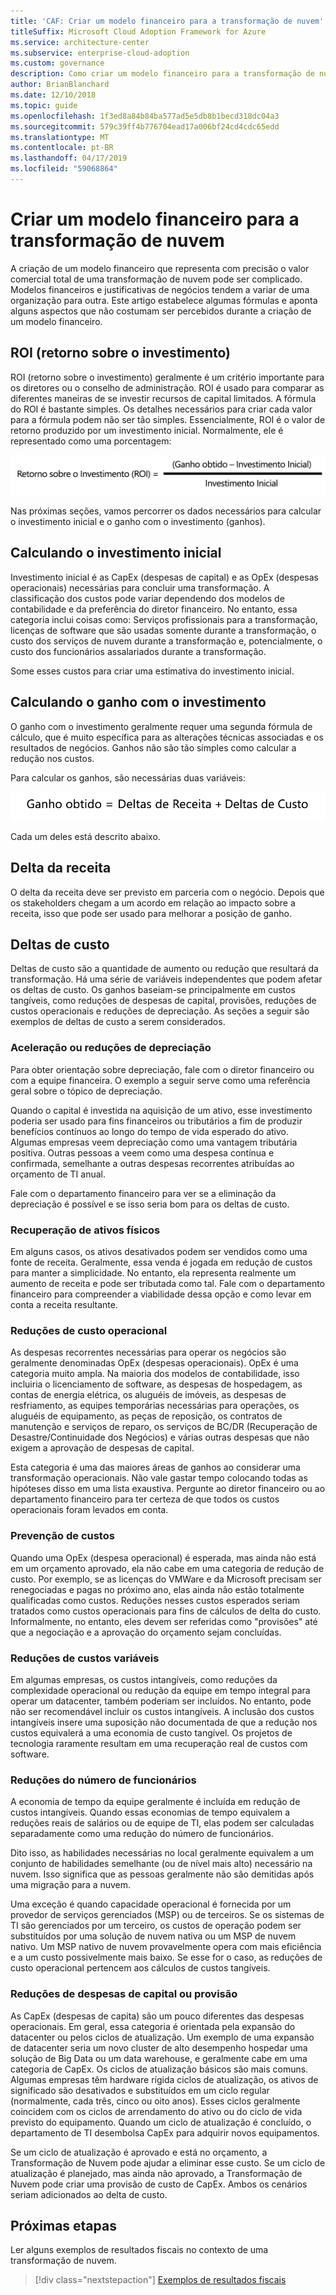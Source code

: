 ```yaml
---
title: 'CAF: Criar um modelo financeiro para a transformação de nuvem'
titleSuffix: Microsoft Cloud Adoption Framework for Azure
ms.service: architecture-center
ms.subservice: enterprise-cloud-adoption
ms.custom: governance
description: Como criar um modelo financeiro para a transformação de nuvem.
author: BrianBlanchard
ms.date: 12/10/2018
ms.topic: guide
ms.openlocfilehash: 1f3ed8a84b84ba577ad5e5db8b1becd318dc04a3
ms.sourcegitcommit: 579c39ff4b776704ead17a006bf24cd4cdc65edd
ms.translationtype: MT
ms.contentlocale: pt-BR
ms.lasthandoff: 04/17/2019
ms.locfileid: "59068864"
---
```

# <a name="create-a-financial-model-for-cloud-transformation"></a>Criar um modelo financeiro para a transformação de nuvem

A criação de um modelo financeiro que representa com precisão o valor comercial total de uma transformação de nuvem pode ser complicado. Modelos financeiros e justificativas de negócios tendem a variar de uma organização para outra. Este artigo estabelece algumas fórmulas e aponta alguns aspectos que não costumam ser percebidos durante a criação de um modelo financeiro.

## <a name="return-on-investment-roi"></a>ROI (retorno sobre o investimento)

ROI (retorno sobre o investimento) geralmente é um critério importante para os diretores ou o conselho de administração. ROI é usado para comparar as diferentes maneiras de se investir recursos de capital limitados. A fórmula do ROI é bastante simples. Os detalhes necessários para criar cada valor para a fórmula podem não ser tão simples. Essencialmente, ROI é o valor de retorno produzido por um investimento inicial. Normalmente, ele é representado como uma porcentagem:

![ROI (retorno sobre o investimento) é igual a (ganho com o investimento - custos do investimento)/custo do investimento](../_images/formula-roi.png)

<!-- markdownlint-disable MD036 -->
<!--*ROI = (Gain from Investment &minus; Initial Investment) / Initial Investment*-->
<!-- markdownlint-enable MD036 -->

Nas próximas seções, vamos percorrer os dados necessários para calcular o investimento inicial e o ganho com o investimento (ganhos).

## <a name="calculating-initial-investment"></a>Calculando o investimento inicial

Investimento inicial é as CapEx (despesas de capital) e as OpEx (despesas operacionais) necessárias para concluir uma transformação. A classificação dos custos pode variar dependendo dos modelos de contabilidade e da preferência do diretor financeiro. No entanto, essa categoria inclui coisas como: Serviços profissionais para a transformação, licenças de software que são usadas somente durante a transformação, o custo dos serviços de nuvem durante a transformação e, potencialmente, o custo dos funcionários assalariados durante a transformação.

Some esses custos para criar uma estimativa do investimento inicial.

## <a name="calculating-the-gain-from-investment"></a>Calculando o ganho com o investimento

O ganho com o investimento geralmente requer uma segunda fórmula de cálculo, que é muito específica para as alterações técnicas associadas e os resultados de negócios. Ganhos não são tão simples como calcular a redução nos custos.

Para calcular os ganhos, são necessárias duas variáveis:

![Ganho com o investimento é igual a Deltas de Receita + Deltas de Custo](../_images/formula-gain-from-investment.png)

<!-- markdownlint-disable MD036 -->
<!--*Gain from Investment = Revenue Deltas + Cost Deltas*-->
<!-- markdownlint-enable MD036 -->

Cada um deles está descrito abaixo.

## <a name="revenue-delta"></a>Delta da receita

O delta da receita deve ser previsto em parceria com o negócio. Depois que os stakeholders chegam a um acordo em relação ao impacto sobre a receita, isso que pode ser usado para melhorar a posição de ganho.

## <a name="cost-deltas"></a>Deltas de custo

Deltas de custo são a quantidade de aumento ou redução que resultará da transformação. Há uma série de variáveis independentes que podem afetar os deltas de custo. Os ganhos baseiam-se principalmente em custos tangíveis, como reduções de despesas de capital, provisões, reduções de custos operacionais e reduções de depreciação. As seções a seguir são exemplos de deltas de custo a serem considerados.

### <a name="depreciation-reductions-or-acceleration"></a>Aceleração ou reduções de depreciação

Para obter orientação sobre depreciação, fale com o diretor financeiro ou com a equipe financeira. O exemplo a seguir serve como uma referência geral sobre o tópico de depreciação.

Quando o capital é investida na aquisição de um ativo, esse investimento poderia ser usado para fins financeiros ou tributários a fim de produzir benefícios contínuos ao longo do tempo de vida esperado do ativo. Algumas empresas veem depreciação como uma vantagem tributária positiva. Outras pessoas a veem como uma despesa contínua e confirmada, semelhante a outras despesas recorrentes atribuídas ao orçamento de TI anual.

Fale com o departamento financeiro para ver se a eliminação da depreciação é possível e se isso seria bom para os deltas de custo.

### <a name="physical-asset-recovery"></a>Recuperação de ativos físicos

Em alguns casos, os ativos desativados podem ser vendidos como uma fonte de receita. Geralmente, essa venda é jogada em redução de custos para manter a simplicidade. No entanto, ela representa realmente um aumento de receita e pode ser tributada como tal. Fale com o departamento financeiro para compreender a viabilidade dessa opção e como levar em conta a receita resultante.

### <a name="operational-cost-reductions"></a>Reduções de custo operacional

As despesas recorrentes necessárias para operar os negócios são geralmente denominadas OpEx (despesas operacionais). OpEx é uma categoria muito ampla. Na maioria dos modelos de contabilidade, isso incluiria o licenciamento de software, as despesas de hospedagem, as contas de energia elétrica, os aluguéis de imóveis, as despesas de resfriamento, as equipes temporárias necessárias para operações, os aluguéis de equipamento, as peças de reposição, os contratos de manutenção e serviços de reparo, os serviços de BC/DR (Recuperação de Desastre/Continuidade dos Negócios) e várias outras despesas que não exigem a aprovação de despesas de capital.

Esta categoria é uma das maiores áreas de ganhos ao considerar uma transformação operacionais. Não vale gastar tempo colocando todas as hipóteses disso em uma lista exaustiva. Pergunte ao diretor financeiro ou ao departamento financeiro para ter certeza de que todos os custos operacionais foram levados em conta.

### <a name="cost-avoidance"></a>Prevenção de custos

Quando uma OpEx (despesa operacional) é esperada, mas ainda não está em um orçamento aprovado, ela não cabe em uma categoria de redução de custo. Por exemplo, se as licenças do VMWare e da Microsoft precisam ser renegociadas e pagas no próximo ano, elas ainda não estão totalmente qualificadas como custos. Reduções nesses custos esperados seriam tratados como custos operacionais para fins de cálculos de delta do custo. Informalmente, no entanto, eles devem ser referidas como "provisões" até que a negociação e a aprovação do orçamento sejam concluídas.

### <a name="soft-cost-reductions"></a>Reduções de custos variáveis

Em algumas empresas, os custos intangíveis, como reduções da complexidade operacional ou redução da equipe em tempo integral para operar um datacenter, também poderiam ser incluídos. No entanto, pode não ser recomendável incluir os custos intangíveis. A inclusão dos custos intangíveis insere uma suposição não documentada de que a redução nos custos equivalerá a uma economia de custo tangível. Os projetos de tecnologia raramente resultam em uma recuperação real de custos com software.

### <a name="headcount-reductions"></a>Reduções do número de funcionários

A economia de tempo da equipe geralmente é incluída em redução de custos intangíveis. Quando essas economias de tempo equivalem a reduções reais de salários ou de equipe de TI, elas podem ser calculadas separadamente como uma redução do número de funcionários.

Dito isso, as habilidades necessárias no local geralmente equivalem a um conjunto de habilidades semelhante (ou de nível mais alto) necessário na nuvem. Isso significa que as pessoas geralmente não são demitidas após uma migração para a nuvem.

Uma exceção é quando capacidade operacional é fornecida por um provedor de serviços gerenciados (MSP) ou de terceiros. Se os sistemas de TI são gerenciados por um terceiro, os custos de operação podem ser substituídos por uma solução de nuvem nativa ou um MSP de nuvem nativo. Um MSP nativo de nuvem provavelmente opera com mais eficiência e a um custo possivelmente mais baixo. Se esse for o caso, as reduções de custo operacional pertencem aos cálculos de custos tangíveis.

### <a name="capital-expense-reductions-or-avoidance"></a>Reduções de despesas de capital ou provisão

As CapEx (despesas de capita) são um pouco diferentes das despesas operacionais. Em geral, essa categoria é orientada pela expansão do datacenter ou pelos ciclos de atualização. Um exemplo de uma expansão de datacenter seria um novo cluster de alto desempenho hospedar uma solução de Big Data ou um data warehouse, e geralmente cabe em uma categoria de CapEx. Os ciclos de atualização básicos são mais comuns. Algumas empresas têm hardware rígida ciclos de atualização, os ativos de significado são desativados e substituídos em um ciclo regular (normalmente, cada três, cinco ou oito anos). Esses ciclos geralmente coincidem com os ciclos de arrendamento do ativo ou do ciclo de vida previsto do equipamento. Quando um ciclo de atualização é concluído, o departamento de TI desembolsa CapEx para adquirir novos equipamentos.

Se um ciclo de atualização é aprovado e está no orçamento, a Transformação de Nuvem pode ajudar a eliminar esse custo. Se um ciclo de atualização é planejado, mas ainda não aprovado, a Transformação de Nuvem pode criar uma provisão de custo de CapEx. Ambos os cenários seriam adicionados ao delta de custo.

## <a name="next-steps"></a>Próximas etapas

Ler alguns exemplos de resultados fiscais no contexto de uma transformação de nuvem.

> [!div class="nextstepaction"]
> [Exemplos de resultados fiscais](./business-outcomes/fiscal-outcomes.md)